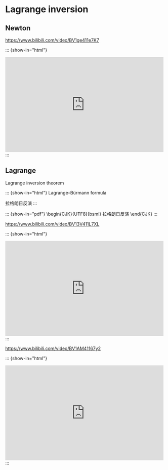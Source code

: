 # Lagrange inversion

## Newton

https://www.bilibili.com/video/BV1ge411e7K7

::: {show-in="html"}
<iframe width=500 height=300 frameborder="0" allowfullscreen src="https://player.bilibili.com/player.html?bvid=BV1ge411e7K7&autoplay=0"></iframe>
:::

## Lagrange

Lagrange inversion theorem

::: {show-in="html"}
Lagrange–Bürmann formula

拉格朗日反演
:::

::: {show-in="pdf"}
\begin{CJK}{UTF8}{bsmi}
拉格朗日反演
\end{CJK}
:::

https://www.bilibili.com/video/BV13V411L7XL

::: {show-in="html"}
<iframe width=500 height=300 frameborder="0" allowfullscreen src="https://player.bilibili.com/player.html?bvid=BV13V411L7XL&autoplay=0"></iframe>
:::

https://www.bilibili.com/video/BV1AM41167y2

::: {show-in="html"}
<iframe width=500 height=300 frameborder="0" allowfullscreen src="https://player.bilibili.com/player.html?bvid=BV1AM41167y2&autoplay=0"></iframe>
:::

